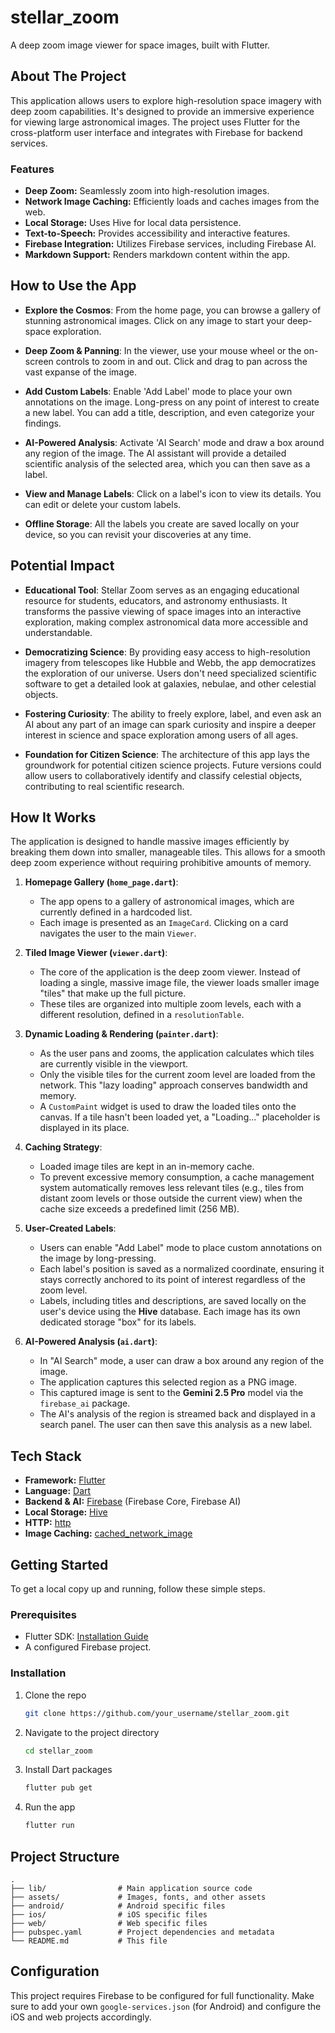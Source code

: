 # stellar_zoom

A deep zoom image viewer for space images, built with Flutter.

## About The Project

This application allows users to explore high-resolution space imagery with deep zoom capabilities. It's designed to provide an immersive experience for viewing large astronomical images. The project uses Flutter for the cross-platform user interface and integrates with Firebase for backend services.

### Features

*   **Deep Zoom:** Seamlessly zoom into high-resolution images.
*   **Network Image Caching:** Efficiently loads and caches images from the web.
*   **Local Storage:** Uses Hive for local data persistence.
*   **Text-to-Speech:** Provides accessibility and interactive features.
*   **Firebase Integration:** Utilizes Firebase services, including Firebase AI.
*   **Markdown Support:** Renders markdown content within the app.

## How to Use the App

*   **Explore the Cosmos**: From the home page, you can browse a gallery of stunning astronomical images. Click on any image to start your deep-space exploration.

*   **Deep Zoom & Panning**: In the viewer, use your mouse wheel or the on-screen controls to zoom in and out. Click and drag to pan across the vast expanse of the image.

*   **Add Custom Labels**: Enable 'Add Label' mode to place your own annotations on the image. Long-press on any point of interest to create a new label. You can add a title, description, and even categorize your findings.

*   **AI-Powered Analysis**: Activate 'AI Search' mode and draw a box around any region of the image. The AI assistant will provide a detailed scientific analysis of the selected area, which you can then save as a label.

*   **View and Manage Labels**: Click on a label's icon to view its details. You can edit or delete your custom labels.

*   **Offline Storage**: All the labels you create are saved locally on your device, so you can revisit your discoveries at any time.

## Potential Impact

*   **Educational Tool**: Stellar Zoom serves as an engaging educational resource for students, educators, and astronomy enthusiasts. It transforms the passive viewing of space images into an interactive exploration, making complex astronomical data more accessible and understandable.

*   **Democratizing Science**: By providing easy access to high-resolution imagery from telescopes like Hubble and Webb, the app democratizes the exploration of our universe. Users don't need specialized scientific software to get a detailed look at galaxies, nebulae, and other celestial objects.

*   **Fostering Curiosity**: The ability to freely explore, label, and even ask an AI about any part of an image can spark curiosity and inspire a deeper interest in science and space exploration among users of all ages.

*   **Foundation for Citizen Science**: The architecture of this app lays the groundwork for potential citizen science projects. Future versions could allow users to collaboratively identify and classify celestial objects, contributing to real scientific research.

## How It Works

The application is designed to handle massive images efficiently by breaking them down into smaller, manageable tiles. This allows for a smooth deep zoom experience without requiring prohibitive amounts of memory.

1.  **Homepage Gallery (`home_page.dart`)**:
    *   The app opens to a gallery of astronomical images, which are currently defined in a hardcoded list.
    *   Each image is presented as an `ImageCard`. Clicking on a card navigates the user to the main `Viewer`.

2.  **Tiled Image Viewer (`viewer.dart`)**:
    *   The core of the application is the deep zoom viewer. Instead of loading a single, massive image file, the viewer loads smaller image "tiles" that make up the full picture.
    *   These tiles are organized into multiple zoom levels, each with a different resolution, defined in a `resolutionTable`.

3.  **Dynamic Loading & Rendering (`painter.dart`)**:
    *   As the user pans and zooms, the application calculates which tiles are currently visible in the viewport.
    *   Only the visible tiles for the current zoom level are loaded from the network. This "lazy loading" approach conserves bandwidth and memory.
    *   A `CustomPaint` widget is used to draw the loaded tiles onto the canvas. If a tile hasn't been loaded yet, a "Loading..." placeholder is displayed in its place.

4.  **Caching Strategy**:
    *   Loaded image tiles are kept in an in-memory cache.
    *   To prevent excessive memory consumption, a cache management system automatically removes less relevant tiles (e.g., tiles from distant zoom levels or those outside the current view) when the cache size exceeds a predefined limit (256 MB).

5.  **User-Created Labels**:
    *   Users can enable "Add Label" mode to place custom annotations on the image by long-pressing.
    *   Each label's position is saved as a normalized coordinate, ensuring it stays correctly anchored to its point of interest regardless of the zoom level.
    *   Labels, including titles and descriptions, are saved locally on the user's device using the **Hive** database. Each image has its own dedicated storage "box" for its labels.

6.  **AI-Powered Analysis (`ai.dart`)**:
    *   In "AI Search" mode, a user can draw a box around any region of the image.
    *   The application captures this selected region as a PNG image.
    *   This captured image is sent to the **Gemini 2.5 Pro** model via the `firebase_ai` package.
    *   The AI's analysis of the region is streamed back and displayed in a search panel. The user can then save this analysis as a new label.

## Tech Stack

*   **Framework:** [Flutter](https://flutter.dev/)
*   **Language:** [Dart](https://dart.dev/)
*   **Backend & AI:** [Firebase](https://firebase.google.com/) (Firebase Core, Firebase AI)
*   **Local Storage:** [Hive](https://pub.dev/packages/hive)
*   **HTTP:** [http](https://pub.dev/packages/http)
*   **Image Caching:** [cached_network_image](https://pub.dev/packages/cached_network_image)

## Getting Started

To get a local copy up and running, follow these simple steps.

### Prerequisites

*   Flutter SDK: [Installation Guide](https://flutter.dev/docs/get-started/install)
*   A configured Firebase project.

### Installation

1.  Clone the repo
    ```sh
    git clone https://github.com/your_username/stellar_zoom.git
    ```
2.  Navigate to the project directory
    ```sh
    cd stellar_zoom
    ```
3.  Install Dart packages
    ```sh
    flutter pub get
    ```
4.  Run the app
    ```sh
    flutter run
    ```

## Project Structure

```
.
├── lib/                # Main application source code
├── assets/             # Images, fonts, and other assets
├── android/            # Android specific files
├── ios/                # iOS specific files
├── web/                # Web specific files
├── pubspec.yaml        # Project dependencies and metadata
└── README.md           # This file
```

## Configuration

This project requires Firebase to be configured for full functionality. Make sure to add your own `google-services.json` (for Android) and configure the iOS and web projects accordingly.